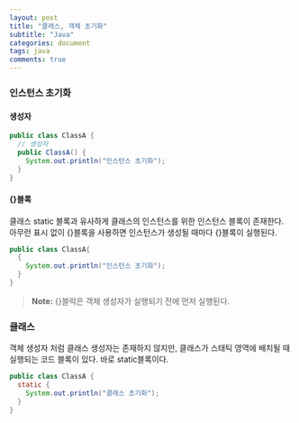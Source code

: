 ```yaml
---
layout: post
title: "클래스, 객체 초기화"
subtitle: "Java"
categories: document
tags: java
comments: true
---
```


### 인스턴스 초기화

#### 생성자

```java
public class ClassA {
  // 생성자
  public ClassA() {
    System.out.println("인스턴스 초기화");
  }
}
```

#### {}블록

클래스 static 블록과 유사하게 클래스의 인스턴스를 위한 인스턴스 블록이 존재한다. 아무런 표시 없이 {}블록을 사용하면 인스턴스가 생성될 때마다 {}블록이 실행된다.

```java
public class ClassA{
  {
    System.out.println("인스턴스 초기화");
  }
}
```

> **Note:** {}블럭은 객체 생성자가 실행되기 전에 먼저 실행된다.



### 클래스

객체 생성자 처럼 클래스 생성자는 존재하지 않지만, 클래스가 스태틱 영역에 배치될 때 실행되는 코드 블록이 있다. 바로 static블록이다.

```java
public class ClassA {
  static {
    System.out.println("클래스 초기화");
  }
}
```

### 
